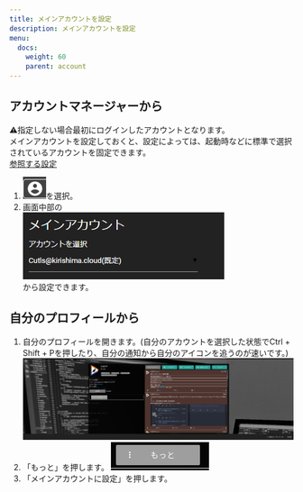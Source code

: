 ```yaml
---
title: メインアカウントを設定
description: メインアカウントを設定
menu:
  docs:
    weight: 60
    parent: account
---
```


## アカウントマネージャーから

⚠️指定しない場合最初にログインしたアカウントとなります。  
メインアカウントを設定しておくと、設定によっては、起動時などに標準で選択されているアカウントを固定できます。  
[参照する設定](https://docs.thedesk.top/settings/post/main)  
  
1. ![account2](https://raw.githubusercontent.com/cutls/TheDeskDocs/master/media/account2.png)を選択。  
1. 画面中部の  
![account13](https://raw.githubusercontent.com/cutls/TheDeskDocs/master/media/account13.png)  
から設定できます。

## 自分のプロフィールから

1. 自分のプロフィールを開きます。(自分のアカウントを選択した状態でCtrl + Shift + Pを押したり、自分の通知から自分のアイコンを追うのが速いです。)  
![user26](https://raw.githubusercontent.com/cutls/TheDeskDocs/master/media/user26.png)  
1. 「もっと」を押します。
![user27](https://raw.githubusercontent.com/cutls/TheDeskDocs/master/media/user27.png)  
1. 「メインアカウントに設定」を押します。